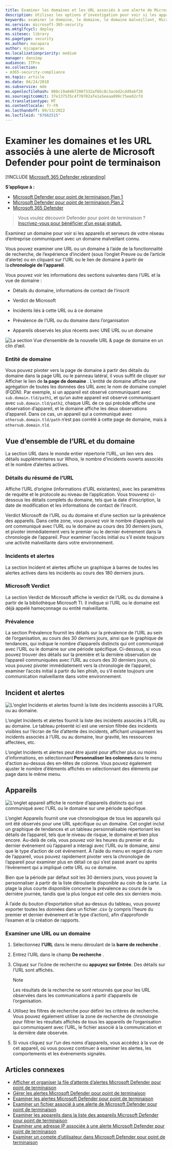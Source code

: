 ```yaml
---
title: Examiner les domaines et les URL associés à une alerte de Microsoft Defender pour point de terminaison
description: Utilisez les options d’investigation pour voir si les appareils et les serveurs communiquent avec des domaines malveillants.
keywords: examiner le domaine, le domaine, le domaine malveillant, Microsoft Defender pour point de terminaison, l’alerte, l’URL
ms.service: microsoft-365-security
ms.mktglfcycl: deploy
ms.sitesec: library
ms.pagetype: security
ms.author: macapara
author: mjcaparas
ms.localizationpriority: medium
manager: dansimp
audience: ITPro
ms.collection:
- m365-security-compliance
ms.topic: article
ms.date: 04/24/2018
ms.subservice: mde
ms.openlocfilehash: 808c19a046f2987332af6bc8c3acbd2cdd9abf26
ms.sourcegitcommit: 37e137535c4f70702afe1a5eeaa899c75ee02cfd
ms.translationtype: MT
ms.contentlocale: fr-FR
ms.lasthandoff: 09/13/2022
ms.locfileid: "67662515"
---
```

# <a name="investigate-domains-and-urls-associated-with-a-microsoft-defender-for-endpoint-alert"></a>Examiner les domaines et les URL associés à une alerte de Microsoft Defender pour point de terminaison

[!INCLUDE [Microsoft 365 Defender rebranding](../../includes/microsoft-defender.md)]


**S’applique à :**
- [Microsoft Defender pour point de terminaison Plan 1](https://go.microsoft.com/fwlink/p/?linkid=2154037)
- [Microsoft Defender pour point de terminaison Plan 2](https://go.microsoft.com/fwlink/p/?linkid=2154037)
- [Microsoft 365 Defender](https://go.microsoft.com/fwlink/?linkid=2118804)

> Vous voulez découvrir Defender pour point de terminaison ? [Inscrivez-vous pour bénéficier d’un essai gratuit.](https://signup.microsoft.com/create-account/signup?products=7f379fee-c4f9-4278-b0a1-e4c8c2fcdf7e&ru=https://aka.ms/MDEp2OpenTrial?ocid=docs-wdatp-investigatedomain-abovefoldlink)

Examinez un domaine pour voir si les appareils et serveurs de votre réseau d’entreprise communiquent avec un domaine malveillant connu. 

Vous pouvez examiner une URL ou un domaine à l’aide de la fonctionnalité de recherche, de l’expérience d’incident (sous l’onglet Preuve ou de l’article d’alerte) ou en cliquant sur l’URL ou le lien de domaine à partir de la **chronologie de l’appareil**.

Vous pouvez voir les informations des sections suivantes dans l’URL et la vue de domaine : 

- Détails du domaine, informations de contact de l’inscrit

- Verdict de Microsoft 

- Incidents liés à cette URL ou à ce domaine 

- Prévalence de l’URL ou du domaine dans l’organisation

- Appareils observés les plus récents avec UNE URL ou un domaine

 ![La section Vue d’ensemble de la nouvelle URL & page de domaine en un clin d’œil.](media/domain-url-overview.png)

### <a name="domain-entity"></a>Entité de domaine

Vous pouvez pivoter vers la page de domaine à partir des détails du domaine dans la page URL ou le panneau latéral, il vous suffit de cliquer sur Afficher le lien de **la page de domaine** . L’entité de domaine affiche une agrégation de toutes les données des URL avec le nom de domaine complet (FQDN). Par exemple, si un appareil est observé communiquant avec `sub.domain.tld/path1`, et qu’un autre appareil est observé communiquant avec `sub.domain.tld/path2`, chaque URL de ce qui précède affiche une observation d’appareil, et le domaine affiche les deux observations d’appareil. Dans ce cas, un appareil qui a communiqué avec `othersub.domain.tld/path` n’est pas corrélé à cette page de domaine, mais à `othersub.domain.tld`.  

## <a name="url-and-domain-overview"></a>Vue d’ensemble de l’URL et du domaine 

La section URL dans le monde entier répertorie l’URL, un lien vers des détails supplémentaires sur Whois, le nombre d’incidents ouverts associés et le nombre d’alertes actives. 

### <a name="url-summary-details"></a>Détails du résumé de l’URL 

Affiche l’URL d’origine (informations d’URL existantes), avec les paramètres de requête et le protocole au niveau de l’application. Vous trouverez ci-dessous les détails complets du domaine, tels que la date d’inscription, la date de modification et les informations de contact de l’inscrit. 

Verdict Microsoft de l’URL ou du domaine et d’une section sur la prévalence des appareils. Dans cette zone, vous pouvez voir le nombre d’appareils qui ont communiqué avec l’URL ou le domaine au cours des 30 derniers jours, et pivoter immédiatement vers le premier ou le dernier événement dans la chronologie de l’appareil. Pour examiner l’accès initial ou s’il existe toujours une activité malveillante dans votre environnement.   

### <a name="incidents-and-alerts"></a>Incidents et alertes 

La section Incident et alertes affiche un graphique à barres de toutes les alertes actives dans les incidents au cours des 180 derniers jours. 

### <a name="microsoft-verdict"></a>Microsoft Verdict 

La section Verdict de Microsoft affiche le verdict de l’URL ou du domaine à partir de la bibliothèque Microsoft TI. Il indique si l’URL ou le domaine est déjà appelé hameçonnage ou entité malveillante.  

### <a name="prevalence"></a>Prévalence 

La section Prévalence fournit les détails sur la prévalence de l’URL au sein de l’organisation, au cours des 30 derniers jours, ainsi que le graphique de tendances, qui indique le nombre d’appareils distincts qui ont communiqué avec l’URL ou le domaine sur une période spécifique. Ci-dessous, si vous pouvez trouver des détails sur la première et la dernière observation de l’appareil communiquées avec l’URL au cours des 30 derniers jours, où vous pouvez pivoter immédiatement vers la chronologie de l’appareil, examiner l’accès initial à partir du lien phish, ou s’il existe toujours une communication malveillante dans votre environnement.  

## <a name="incident-and-alerts"></a>Incident et alertes 

![L’onglet Incidents et alertes fournit la liste des incidents associés à l’URL ou au domaine.](media/domain-incidents.png)

L’onglet Incidents et alertes fournit la liste des incidents associés à l’URL ou au domaine. Le tableau présenté ici est une version filtrée des incidents visibles sur l’écran de file d’attente des incidents, affichant uniquement les incidents associés à l’URL ou au domaine, leur gravité, les ressources affectées, etc.  

L’onglet Incidents et alertes peut être ajusté pour afficher plus ou moins d’informations, en sélectionnant **Personnaliser les colonnes** dans le menu d’action au-dessus des en-têtes de colonne. Vous pouvez également ajuster le nombre d’éléments affichés en sélectionnant des éléments par page dans le même menu. 

## <a name="devices"></a>Appareils

![L’onglet appareil affiche le nombre d’appareils distincts qui ont communiqué avec l’URL ou le domaine sur une période spécifique.](media/domain-device-overview.png)

L’onglet Appareils fournit une vue chronologique de tous les appareils qui ont été observés pour une URL spécifique ou un domaine. Cet onglet inclut un graphique de tendances et un tableau personnalisable répertoriant les détails de l’appareil, tels que le niveau de risque, le domaine et bien plus encore. Au-delà de cela, vous pouvez voir les heures du premier et du dernier événement où l’appareil a interagi avec l’URL ou le domaine, ainsi que le type d’action de cet événement. À l’aide du menu en regard du nom de l’appareil, vous pouvez rapidement pivoter vers la chronologie de l’appareil pour examiner plus en détail ce qui s’est passé avant ou après l’événement qui a impliqué cette URL ou ce domaine.  

Bien que la période par défaut soit les 30 derniers jours, vous pouvez la personnaliser à partir de la liste déroulante disponible au coin de la carte. La plage la plus courte disponible concerne la prévalence au cours de la dernière journée, tandis que la plus longue est celle des six derniers mois.  

À l’aide du bouton d’exportation situé au-dessus du tableau, vous pouvez exporter toutes les données dans un fichier .csv (y compris l’heure du premier et dernier événement et le type d’action), afin d’approfondir l’examen et la création de rapports.

### <a name="investigate-a-url-or-domain"></a>Examiner une URL ou un domaine

1. Sélectionnez **l’URL** dans le menu déroulant de la **barre de recherche** .
 
2. Entrez l’URL dans le champ **De recherche** .
 
3. Cliquez sur l’icône de recherche ou **appuyez sur Entrée**. Des détails sur l’URL sont affichés. 

   > [!NOTE]
   > Les résultats de la recherche ne sont retournés que pour les URL observées dans les communications à partir d’appareils de l’organisation.
   
4. Utilisez les filtres de recherche pour définir les critères de recherche. Vous pouvez également utiliser la zone de recherche de chronologie pour filtrer les résultats affichés de tous les appareils de l’organisation qui communiquent avec l’URL, le fichier associé à la communication et la dernière date observée.
 
5. Si vous cliquez sur l’un des noms d’appareils, vous accédez à la vue de cet appareil, où vous pouvez continuer à examiner les alertes, les comportements et les événements signalés.

## <a name="related-articles"></a>Articles connexes
- [Afficher et organiser la file d’attente d’alertes Microsoft Defender pour point de terminaison](alerts-queue.md)
- [Gérer les alertes Microsoft Defender pour point de terminaison](manage-alerts.md)
- [Examiner les alertes Microsoft Defender pour point de terminaison](investigate-alerts.md)
- [Examiner un fichier associé à une alerte de Microsoft Defender pour point de terminaison](investigate-files.md)
- [Examiner les appareils dans la liste des appareils Microsoft Defender pour point de terminaison](investigate-machines.md)
- [Examiner une adresse IP associée à une alerte Microsoft Defender pour point de terminaison](investigate-ip.md)
- [Examiner un compte d’utilisateur dans Microsoft Defender pour point de terminaison](investigate-user.md)
